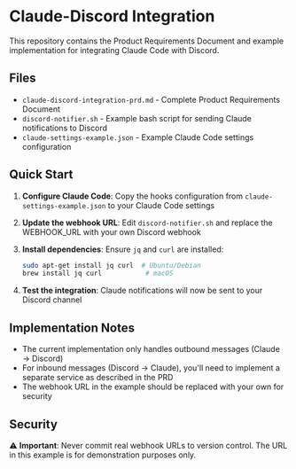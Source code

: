 # Claude-Discord Integration

This repository contains the Product Requirements Document and example implementation for integrating Claude Code with Discord.

## Files

- `claude-discord-integration-prd.md` - Complete Product Requirements Document
- `discord-notifier.sh` - Example bash script for sending Claude notifications to Discord
- `claude-settings-example.json` - Example Claude Code settings configuration

## Quick Start

1. **Configure Claude Code**: Copy the hooks configuration from `claude-settings-example.json` to your Claude Code settings

2. **Update the webhook URL**: Edit `discord-notifier.sh` and replace the WEBHOOK_URL with your own Discord webhook

3. **Install dependencies**: Ensure `jq` and `curl` are installed:
   ```bash
   sudo apt-get install jq curl  # Ubuntu/Debian
   brew install jq curl           # macOS
   ```

4. **Test the integration**: Claude notifications will now be sent to your Discord channel

## Implementation Notes

- The current implementation only handles outbound messages (Claude → Discord)
- For inbound messages (Discord → Claude), you'll need to implement a separate service as described in the PRD
- The webhook URL in the example should be replaced with your own for security

## Security

⚠️ **Important**: Never commit real webhook URLs to version control. The URL in this example is for demonstration purposes only.